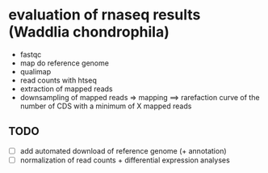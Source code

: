 
# evaluation of rnaseq results (Waddlia chondrophila)

- fastqc
- map do reference genome
- qualimap
- read counts with htseq
- extraction of mapped reads
- downsampling of mapped reads => mapping ==> rarefaction curve of the number of CDS with a minimum of X mapped reads

## TODO

- [ ] add automated download of reference genome (+ annotation)
- [ ] normalization of read counts + differential expression analyses
